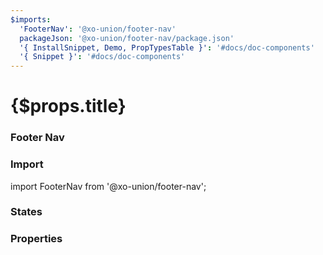 ```yaml
---
$imports:
  'FooterNav': '@xo-union/footer-nav'
  packageJson: '@xo-union/footer-nav/package.json'
  '{ InstallSnippet, Demo, PropTypesTable }': '#docs/doc-components'
  '{ Snippet }': '#docs/doc-components'
---
```


<h1>{$props.title}</h1>

### Footer Nav

<InstallSnippet packageJson={packageJson} />

### Import

<Snippet lang="javascript">
import FooterNav from '@xo-union/footer-nav';
</Snippet>


### States

<Demo>
  <FooterNav />
</Demo>

### Properties
